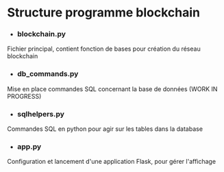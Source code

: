 # **Structure programme blockchain**

- ### __blockchain.py__
Fichier principal, contient fonction de bases pour création du réseau blockchain

- ### __db_commands.py__
Mise en place commandes SQL concernant la base de données (WORK IN PROGRESS)

- ### __sqlhelpers.py__
Commandes SQL en python pour agir sur les tables dans la database

- ### __app.py__
Configuration et lancement d'une application Flask, pour gérer l'affichage